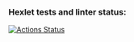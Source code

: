 ### Hexlet tests and linter status:
[![Actions Status](https://github.com/Textile86/java-project-71/actions/workflows/hexlet-check.yml/badge.svg)](https://github.com/Textile86/java-project-71/actions)